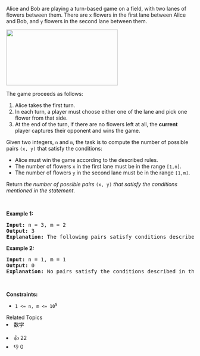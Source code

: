 <p>Alice and Bob are playing a turn-based game on a field, with two lanes of flowers between them. There are <code>x</code> flowers in the first lane between Alice and Bob, and <code>y</code> flowers in the second lane between them.</p>

<p><img alt="" src="https://assets.leetcode.com/uploads/2025/08/27/3021.png" style="width: 300px; height: 150px;" /></p>

<p>The game proceeds as follows:</p>

<ol> 
 <li>Alice takes the first turn.</li> 
 <li>In each turn, a player must choose either one of the lane&nbsp;and pick one flower from that side.</li> 
 <li>At the end of the turn, if there are no flowers left at all, the <strong>current</strong> player captures their opponent and wins the game.</li> 
</ol>

<p>Given two integers, <code>n</code> and <code>m</code>, the task is to compute the number of possible pairs <code>(x, y)</code> that satisfy the conditions:</p>

<ul> 
 <li>Alice must win the game according to the described rules.</li> 
 <li>The number of flowers <code>x</code> in the first lane must be in the range <code>[1,n]</code>.</li> 
 <li>The number of flowers <code>y</code> in the second lane must be in the range <code>[1,m]</code>.</li> 
</ul>

<p>Return <em>the number of possible pairs</em> <code>(x, y)</code> <em>that satisfy the conditions mentioned in the statement</em>.</p>

<p>&nbsp;</p> 
<p><strong class="example">Example 1:</strong></p>

<pre>
<strong>Input:</strong> n = 3, m = 2
<strong>Output:</strong> 3
<strong>Explanation:</strong> The following pairs satisfy conditions described in the statement: (1,2), (3,2), (2,1).
</pre>

<p><strong class="example">Example 2:</strong></p>

<pre>
<strong>Input:</strong> n = 1, m = 1
<strong>Output:</strong> 0
<strong>Explanation:</strong> No pairs satisfy the conditions described in the statement.
</pre>

<p>&nbsp;</p> 
<p><strong>Constraints:</strong></p>

<ul> 
 <li><code>1 &lt;= n, m &lt;= 10<sup>5</sup></code></li> 
</ul>

<div><div>Related Topics</div><div><li>数学</li></div></div><br><div><li>👍 22</li><li>👎 0</li></div>